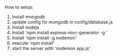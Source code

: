 How to setup:

1. Install mongodb
2. update config for mongodb in config/database.js
3. Install nodejs
4. Install 'npm install express-mvc-generator -g '
5. Install 'npm install -g nodemon'
6. execute 'npm install'
7. start the server with 'nodemon app.js'